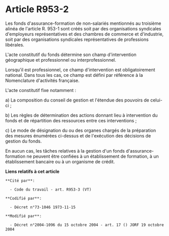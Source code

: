 # Article R953-2

Les fonds d'assurance-formation de non-salariés mentionnés au troisième alinéa de l'article R. 953-1 sont créés soit par des
organisations syndicales d'employeurs représentatives et des chambres de commerce et d'industrie, soit par des organisations
syndicales représentatives de professions libérales.

L'acte constitutif du fonds détermine son champ d'intervention géographique et professionnel ou interprofessionnel.

Lorsqu'il est professionnel, ce champ d'intervention est obligatoirement national. Dans tous les cas, ce champ est défini par
référence à la Nomenclature d'activités française.

L'acte constitutif fixe notamment :

a) La composition du conseil de gestion et l'étendue des pouvoirs de celui-ci ;

b) Les règles de détermination des actions donnant lieu à intervention du fonds et de répartition des ressources entre ces
interventions ;

c) Le mode de désignation du ou des organes chargés de la préparation des mesures énumérées ci-dessus et de l'exécution des
décisions de gestion du fonds.

En aucun cas, les tâches relatives à la gestion d'un fonds d'assurance-formation ne peuvent être confiées à un établissement
de formation, à un établissement bancaire ou à un organisme de crédit.

**Liens relatifs à cet article**

	**Cité par**:

	  - Code du travail - art. R953-3 (VT)

	**Codifié par**:

	  - Décret n°73-1046 1973-11-15

	**Modifié par**:

	  - Décret n°2004-1096 du 15 octobre 2004 - art. 17 () JORF 19 octobre 2004
